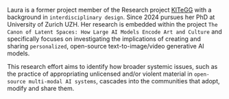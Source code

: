 Laura is a former project member of the Research project [KITeGG](https://gestaltung.ai/#/) with a background in `interdisciplinary design`.
Since 2024 pursues her PhD at University of Zurich UZH. Her research is embedded within the project `The Canon of Latent Spaces: How Large AI Models Encode Art and Culture` and specifically focuses on
investigating the implications of creating and sharing `personalized`, open-source text-to-image/video generative AI models.

This research effort aims to identify how broader systemic issues, such as the practice of appropriating unlicensed and/or violent material in `open-source multi-modal AI systems`, cascades into the communities that adopt, modify and share them.
